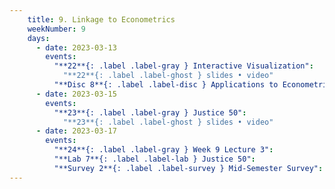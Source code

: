 ```yaml
---
    title: 9. Linkage to Econometrics
    weekNumber: 9
    days:
      - date: 2023-03-13
        events:
          "**22**{: .label .label-gray } Interactive Visualization":
            "**22**{: .label .label-ghost } slides • video"
          "**Disc 8**{: .label .label-disc } Applications to Econometrics ([slides](https://docs.google.com/presentation/d/1RdKUmIhXI3qItf6gohy2gIMvG-HrIvWrCFHYdtmHurU/edit?usp=sharing)) (video) (supp. reading: [DiD](https://towardsdatascience.com/a-guide-to-using-the-difference-in-differences-regression-model-87cd2fb3224a), [RDD](https://bookdown.org/mike/data_analysis/regression-discontinuity.html), [Card (1990)](https://davidcard.berkeley.edu/papers/mariel-impact.pdf))":
      - date: 2023-03-15
        events:
          "**23**{: .label .label-gray } Justice 50":
            "**23**{: .label .label-ghost } slides • video"
      - date: 2023-03-17
        events:
          "**24**{: .label .label-gray } Week 9 Lecture 3":
          "**Lab 7**{: .label .label-lab } Justice 50":
          "**Survey 2**{: .label .label-survey } Mid-Semester Survey":          
---
```

